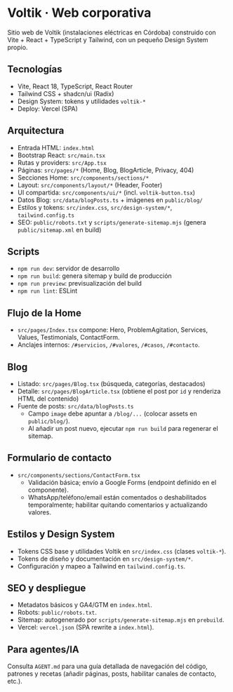 # Voltik · Web corporativa

Sitio web de Voltik (instalaciones eléctricas en Córdoba) construido con Vite + React + TypeScript y Tailwind, con un pequeño Design System propio.

## Tecnologías
- Vite, React 18, TypeScript, React Router
- Tailwind CSS + shadcn/ui (Radix)
- Design System: tokens y utilidades `voltik-*`
- Deploy: Vercel (SPA)

## Arquitectura
- Entrada HTML: `index.html`
- Bootstrap React: `src/main.tsx`
- Rutas y providers: `src/App.tsx`
- Páginas: `src/pages/*` (Home, Blog, BlogArticle, Privacy, 404)
- Secciones Home: `src/components/sections/*`
- Layout: `src/components/layout/*` (Header, Footer)
- UI compartida: `src/components/ui/*` (incl. `voltik-button.tsx`)
- Datos Blog: `src/data/blogPosts.ts` + imágenes en `public/blog/`
- Estilos y tokens: `src/index.css`, `src/design-system/*`, `tailwind.config.ts`
- SEO: `public/robots.txt` y `scripts/generate-sitemap.mjs` (genera `public/sitemap.xml` en build)

## Scripts
- `npm run dev`: servidor de desarrollo
- `npm run build`: genera sitemap y build de producción
- `npm run preview`: previsualización del build
- `npm run lint`: ESLint

## Flujo de la Home
- `src/pages/Index.tsx` compone: Hero, ProblemAgitation, Services, Values, Testimonials, ContactForm.
- Anclajes internos: `/#servicios`, `/#valores`, `/#casos`, `/#contacto`.

## Blog
- Listado: `src/pages/Blog.tsx` (búsqueda, categorías, destacados)
- Detalle: `src/pages/BlogArticle.tsx` (obtiene el post por `id` y renderiza HTML del contenido)
- Fuente de posts: `src/data/blogPosts.ts`
  - Campo `image` debe apuntar a `/blog/...` (colocar assets en `public/blog/`).
  - Al añadir un post nuevo, ejecutar `npm run build` para regenerar el sitemap.

## Formulario de contacto
- `src/components/sections/ContactForm.tsx`
  - Validación básica; envío a Google Forms (endpoint definido en el componente).
  - WhatsApp/teléfono/email están comentados o deshabilitados temporalmente; habilitar quitando comentarios y actualizando valores.

## Estilos y Design System
- Tokens CSS base y utilidades Voltik en `src/index.css` (clases `voltik-*`).
- Tokens de diseño y documentación en `src/design-system/*`.
- Configuración y mapeo a Tailwind en `tailwind.config.ts`.

## SEO y despliegue
- Metadatos básicos y GA4/GTM en `index.html`.
- Robots: `public/robots.txt`.
- Sitemap: autogenerado por `scripts/generate-sitemap.mjs` en `prebuild`.
- Vercel: `vercel.json` (SPA rewrite a `index.html`).

## Para agentes/IA
Consulta `AGENT.md` para una guía detallada de navegación del código, patrones y recetas (añadir páginas, posts, habilitar canales de contacto, etc.).
